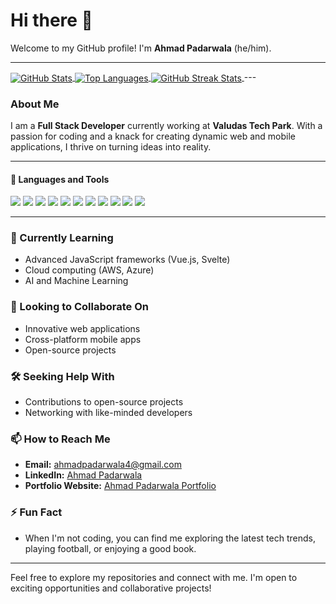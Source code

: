 # Hi there 👋

Welcome to my GitHub profile! I'm **Ahmad Padarwala** (he/him).

---

<a href="https://github.com/Ahmad-Padarwala">
  <img align="center" src="https://github-readme-stats.vercel.app/api?username=Ahmad-Padarwala&show_icons=true&theme=dracula&private=true&include_all_commits=true" alt="GitHub Stats" />
</a>
<a href="https://github.com/Ahmad-Padarwala">
  <img align="center" src="https://github-readme-stats.vercel.app/api/top-langs/?username=Ahmad-Padarwala&layout=compact&theme=radical" alt="Top Languages" />
</a>
<a href="https://github.com/Ahmad-Padarwala">
  <img align="center" src="https://github-readme-streak-stats.herokuapp.com/?user=Ahmad-Padarwala&theme=dracula" alt="GitHub Streak Stats" />
</a>
---

### About Me

I am a **Full Stack Developer** currently working at **Valudas Tech Park**. With a passion for coding and a knack for creating dynamic web and mobile applications, I thrive on turning ideas into reality.

---

#### 💼 Languages and Tools

<div>
  <img src="https://img.shields.io/badge/-JavaScript-F7DF1E?style=for-the-badge&logo=javascript&logoColor=black" />
  <img src="https://img.shields.io/badge/-Node.js-87BF00?style=for-the-badge&logo=node.js&logoColor=black" />
  <img src="https://img.shields.io/badge/-Express.js-F7F7F7?style=for-the-badge&logo=express&logoColor=black" />
  <img src="https://img.shields.io/badge/-ReactJS-grey?style=for-the-badge&logo=react&logoColor=61DAFB" />
  <img src="https://img.shields.io/badge/-PostgreSQL-006548?style=for-the-badge&logo=postgresql&logoColor=white" />
  <img src="https://img.shields.io/badge/-MySQL-42759C?style=for-the-badge&logo=mysql&logoColor=f7f7f7" />
  <img src="https://img.shields.io/badge/-Next.js-000000?style=for-the-badge&logo=next.js&logoColor=f7f7f7" />
  <img src="https://img.shields.io/badge/-Postman-F56933?style=for-the-badge&logo=postman&logoColor=f7f7f7" />
  <img src="https://img.shields.io/badge/-Git-F05032?style=for-the-badge&logo=git&logoColor=white" />
  <img src="https://img.shields.io/badge/GitHub-%23121011.svg?style=for-the-badge&logo=github&logoColor=white" />
  <img src="https://img.shields.io/badge/Canva-%2300C4CC.svg?style=for-the-badge&logo=Canva&logoColor=white" />
</div>

---

### 🌱 Currently Learning
- Advanced JavaScript frameworks (Vue.js, Svelte)
- Cloud computing (AWS, Azure)
- AI and Machine Learning

### 🚀 Looking to Collaborate On
- Innovative web applications
- Cross-platform mobile apps
- Open-source projects

### 🛠️ Seeking Help With
- Contributions to open-source projects
- Networking with like-minded developers

### 📫 How to Reach Me
- **Email:** [ahmadpadarwala4@gmail.com](mailto:ahmadpadarwala4@gmail.com)
- **LinkedIn:** [Ahmad Padarwala](https://www.linkedin.com/in/ahmad-padarwala/)
- **Portfolio Website:** [Ahmad Padarwala Portfolio](https://ahmad-padarwala.github.io/portfolio/)

### ⚡ Fun Fact
- When I'm not coding, you can find me exploring the latest tech trends, playing football, or enjoying a good book.

---

Feel free to explore my repositories and connect with me. I'm open to exciting opportunities and collaborative projects!
